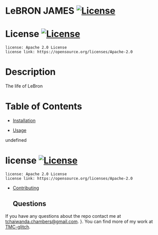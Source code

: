 # LeBRON JAMES  [![License](https://img.shields.io/badge/License-Apache%202.0-blue.svg)](https://opensource.org/licenses/Apache-2.0)
  # License [![License](https://img.shields.io/badge/License-Apache%202.0-blue.svg)](https://opensource.org/licenses/Apache-2.0)
    license: Apache 2.0 License
    license link: https://opensource.org/licenses/Apache-2.0 

  # Description

  The life of LeBron
  
  # Table of Contents

- [Installation](#installation)

- [Usage](#usage)

undefined
# license [![License](https://img.shields.io/badge/License-Apache%202.0-blue.svg)](https://opensource.org/licenses/Apache-2.0)
    license: Apache 2.0 License
    license link: https://opensource.org/licenses/Apache-2.0


- [Contributing](#contributing)

  ## Questions
If you have any questions about the repo contact me at tchaiwanda.chambers@gmail.com.
}. You can find more of my work at [TMC-glitch](https://github.com/TMC-glitch/).